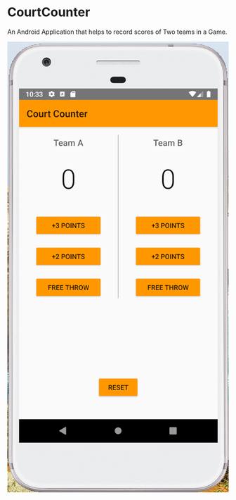 # CourtCounter
 
 An Android Application that helps to record scores of Two teams in a Game.
 
 ![](images/Phone.png)
 
